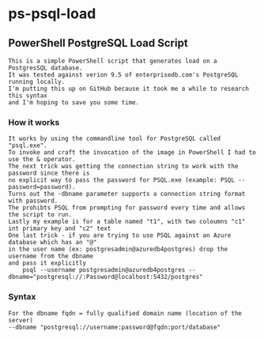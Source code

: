 # ps-psql-load

## PowerShell PostgreSQL Load Script

    This is a simple PowerShell script that generates load on a PostgresSQL database. 
    It was tested against verion 9.5 of enterprisedb.com's PostgreSQL running locally.
    I'm putting this up on GitHub because it took me a while to research this syntax
    and I'm hoping to save you some time.

### How it works
    It works by using the commandline tool for PostgreSQL called "psql.exe". 
    To invoke and craft the invocation of the image in PowerShell I had to use the & operator. 
    The next trick was getting the connection string to work with the password since there is 
    no explicit way to pass the password for PSQL.exe (example: PSQL --password=password).
    Turns out the -dbname parameter supports a connection string format with password.
    The prohibts PSQL from prompting for password every time and allows the script to run.
    Lastly my example is for a table named "t1", with two coloumns "c1" int primary key and "c2" text
    One last trick - if you are trying to use PSQL against an Azure database which has an "@" 
    in the user name (ex: postgresadmin@azuredb4postgres) drop the username from the dbname 
    and pass it explicitly 
        psql --username postgresadmin@azuredb4postgres --dbname="postgresql://:Password@localhost:5432/postgres"

### Syntax
    For the dbname fqdn = fully qualified domain name (location of the server)
    --dbname "postgresql://username:password@fqdn:port/database"
